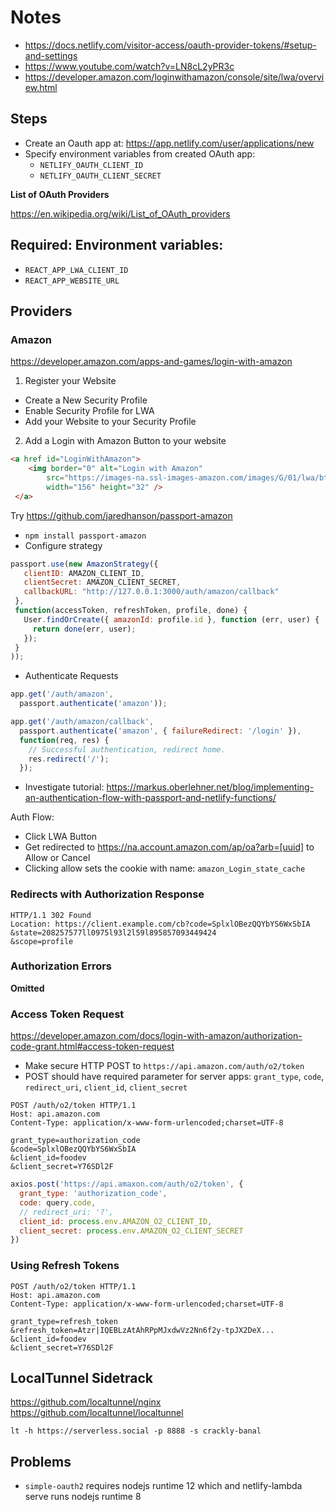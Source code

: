 # Notes

- https://docs.netlify.com/visitor-access/oauth-provider-tokens/#setup-and-settings
- https://www.youtube.com/watch?v=LN8cL2yPR3c
- https://developer.amazon.com/loginwithamazon/console/site/lwa/overview.html

## Steps

- Create an Oauth app at: https://app.netlify.com/user/applications/new
- Specify environment variables from created OAuth app:
  - `NETLIFY_OAUTH_CLIENT_ID`
  - `NETLIFY_OAUTH_CLIENT_SECRET`

**List of OAuth Providers**

https://en.wikipedia.org/wiki/List_of_OAuth_providers

## Required: Environment variables:

- `REACT_APP_LWA_CLIENT_ID`
- `REACT_APP_WEBSITE_URL`

## Providers

### Amazon

https://developer.amazon.com/apps-and-games/login-with-amazon 

1. Register your Website
  - Create a New Security Profile
  - Enable Security Profile for LWA
  - Add your Website to your Security Profile

2. Add a Login with Amazon Button to your website

```html
<a href id="LoginWithAmazon">
    <img border="0" alt="Login with Amazon"
        src="https://images-na.ssl-images-amazon.com/images/G/01/lwa/btnLWA_gold_156x32.png"
        width="156" height="32" />
 </a>
 ```

 Try https://github.com/jaredhanson/passport-amazon

 - `npm install passport-amazon`
 - Configure strategy 

 ```js
 passport.use(new AmazonStrategy({
    clientID: AMAZON_CLIENT_ID,
    clientSecret: AMAZON_CLIENT_SECRET,
    callbackURL: "http://127.0.0.1:3000/auth/amazon/callback"
  },
  function(accessToken, refreshToken, profile, done) {
    User.findOrCreate({ amazonId: profile.id }, function (err, user) {
      return done(err, user);
    });
  }
));
```

- Authenticate Requests

```js
app.get('/auth/amazon',
  passport.authenticate('amazon'));

app.get('/auth/amazon/callback', 
  passport.authenticate('amazon', { failureRedirect: '/login' }),
  function(req, res) {
    // Successful authentication, redirect home.
    res.redirect('/');
  });
```

- Investigate tutorial: https://markus.oberlehner.net/blog/implementing-an-authentication-flow-with-passport-and-netlify-functions/

Auth Flow:

- Click LWA Button
- Get redirected to https://na.account.amazon.com/ap/oa?arb=[uuid] to Allow or Cancel
- Clicking allow sets the cookie with name: `amazon_Login_state_cache`


### Redirects with Authorization Response

```
HTTP/1.1 302 Found
Location: https://client.example.com/cb?code=SplxlOBezQQYbYS6WxSbIA
&state=208257577ll0975l93l2l59l895857093449424
&scope=profile
```

### Authorization Errors

**Omitted**

### Access Token Request

https://developer.amazon.com/docs/login-with-amazon/authorization-code-grant.html#access-token-request

- Make secure HTTP POST to `https://api.amazon.com/auth/o2/token`
- POST should have required parameter for server apps: `grant_type`, `code`, `redirect_uri`, `client_id`, `client_secret`

```
POST /auth/o2/token HTTP/1.1
Host: api.amazon.com
Content-Type: application/x-www-form-urlencoded;charset=UTF-8

grant_type=authorization_code
&code=SplxlOBezQQYbYS6WxSbIA
&client_id=foodev
&client_secret=Y76SDl2F
```

```js
axios.post('https://api.amaxon.com/auth/o2/token', {
  grant_type: 'authorization_code',
  code: query.code,
  // redirect_uri: '?',
  client_id: process.env.AMAZON_O2_CLIENT_ID,
  client_secret: process.env.AMAZON_O2_CLIENT_SECRET
})
```

### Using Refresh Tokens

```
POST /auth/o2/token HTTP/1.1
Host: api.amazon.com
Content-Type: application/x-www-form-urlencoded;charset=UTF-8

grant_type=refresh_token
&refresh_token=Atzr|IQEBLzAtAhRPpMJxdwVz2Nn6f2y-tpJX2DeX...
&client_id=foodev
&client_secret=Y76SDl2F
```


## LocalTunnel Sidetrack

https://github.com/localtunnel/nginx
https://github.com/localtunnel/localtunnel

```shell
lt -h https://serverless.social -p 8888 -s crackly-banal
```

## Problems

- `simple-oauth2` requires nodejs runtime 12 which and netlify-lambda serve runs
nodejs runtime 8